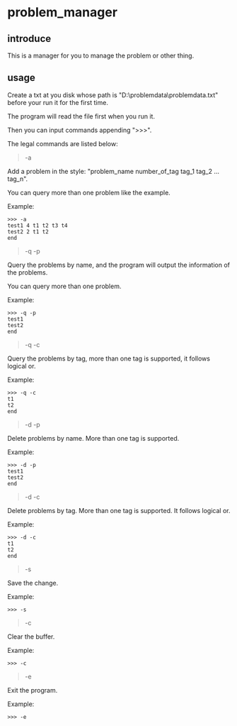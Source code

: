 # problem_manager

## introduce

This is a manager for you to manage the problem or other thing.

## usage

Create a txt at you disk whose path is "D:\problemdata\problemdata.txt" before your run it for the first time. 

The program  will read the file first when you run it.

Then you can input commands appending ">>>".

The legal commands are listed below:

> -a

Add a problem in the style: "problem_name number_of_tag tag_1 tag_2 ... tag_n".

You can query more than one problem like the example.

Example:

```
>>> -a
test1 4 t1 t2 t3 t4
test2 2 t1 t2
end
```

> -q -p

Query the problems by name, and the program will output the information of the problems.

You can query more than one problem.

Example:

```
>>> -q -p
test1
test2
end
```

> -q -c

Query the problems by tag, more than one tag is supported, it follows logical or.

Example:

```
>>> -q -c
t1
t2
end
```

> -d -p

Delete problems by name. More than one tag is supported.

Example:

```
>>> -d -p
test1
test2
end
```

> -d -c

Delete problems by tag. More than one tag is supported. It follows logical or.

Example:

```
>>> -d -c
t1
t2
end
```

> -s

Save the change.

Example:

```
>>> -s
```

> -c

Clear the buffer.

Example:

```
>>> -c
```

> -e

Exit the program.

Example:

```
>>> -e
```
